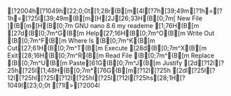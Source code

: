 [?2004h[?1049h[22;0;0t[1;28r(B[m[4l[?7h[39;49m[?1h=[?1h=[?25l[39;49m(B[m[H[2J[26;33H(B[0;7m[ New File ](B[m[H(B[0;7m  GNU nano 8.6                      my reademe                               [1;76H(B[m[27d(B[0;7m^G(B[m Help[27;16H(B[0;7m^O(B[m Write Out   (B[0;7m^F(B[m Where Is    (B[0;7m^K(B[m Cut[27;61H(B[0;7m^T(B[m Execute[28d(B[0;7m^X(B[m Exit[28;16H(B[0;7m^R(B[m Read File   (B[0;7m^\(B[m Replace     (B[0;7m^U(B[m Paste[61G(B[0;7m^J(B[m Justify[2d[?12l[?25h[?25l[1;48H(B[0;7m*[76G(B[m[?12l[?25h[2dl[?25l[?12l[?25hl[?25l[?12l[?25hl[?25l[?12l[?25hs[28;1H[?1049l[23;0;0t[?1l>[?2004l